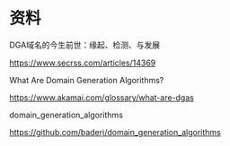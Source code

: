 # 资料

DGA域名的今生前世：缘起、检测、与发展

https://www.secrss.com/articles/14369

What Are Domain Generation Algorithms?

https://www.akamai.com/glossary/what-are-dgas

domain_generation_algorithms

https://github.com/baderj/domain_generation_algorithms